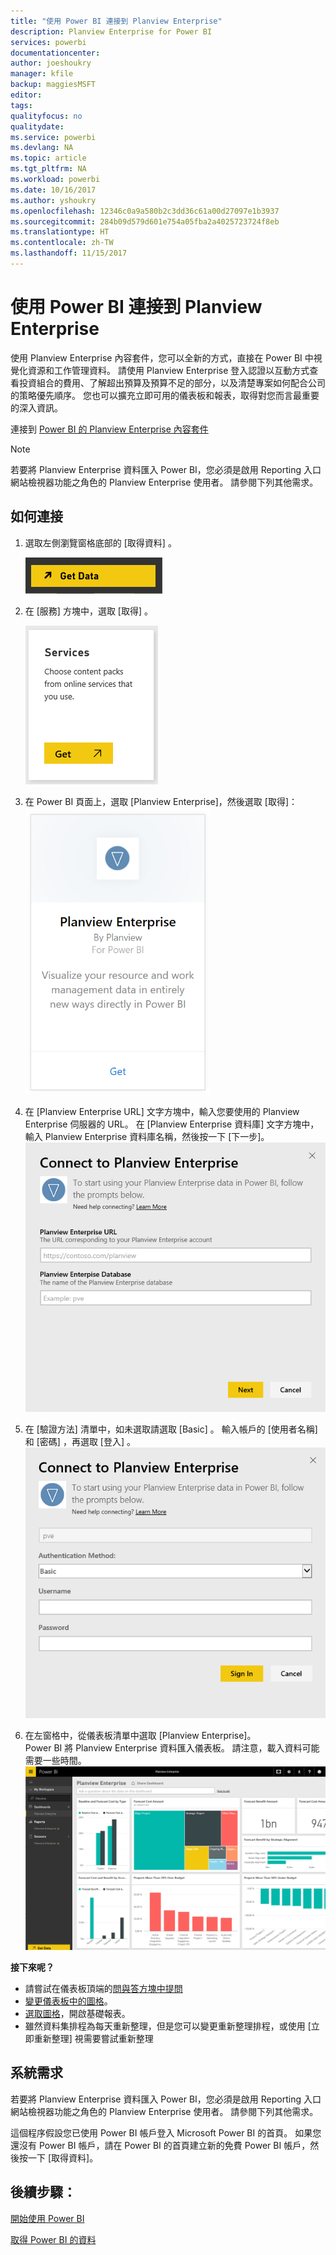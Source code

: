 ```yaml
---
title: "使用 Power BI 連接到 Planview Enterprise"
description: Planview Enterprise for Power BI
services: powerbi
documentationcenter: 
author: joeshoukry
manager: kfile
backup: maggiesMSFT
editor: 
tags: 
qualityfocus: no
qualitydate: 
ms.service: powerbi
ms.devlang: NA
ms.topic: article
ms.tgt_pltfrm: NA
ms.workload: powerbi
ms.date: 10/16/2017
ms.author: yshoukry
ms.openlocfilehash: 12346c0a9a580b2c3dd36c61a00d27097e1b3937
ms.sourcegitcommit: 284b09d579d601e754a05fba2a4025723724f8eb
ms.translationtype: HT
ms.contentlocale: zh-TW
ms.lasthandoff: 11/15/2017
---
```

# <a name="connect-to-planview-enterprise-with-power-bi"></a>使用 Power BI 連接到 Planview Enterprise
使用 Planview Enterprise 內容套件，您可以全新的方式，直接在 Power BI 中視覺化資源和工作管理資料。 請使用 Planview Enterprise 登入認證以互動方式查看投資組合的費用、了解超出預算及預算不足的部分，以及清楚專案如何配合公司的策略優先順序。 您也可以擴充立即可用的儀表板和報表，取得對您而言最重要的深入資訊。

連接到 [Power BI 的 Planview Enterprise 內容套件](https://app.powerbi.com/getdata/services/planview-enterprise)

>[!NOTE]
>若要將 Planview Enterprise 資料匯入 Power BI，您必須是啟用 Reporting 入口網站檢視器功能之角色的 Planview Enterprise 使用者。 請參閱下列其他需求。

## <a name="how-to-connect"></a>如何連接
1. 選取左側瀏覽窗格底部的 [取得資料]  。
   
    ![](media/service-connect-to-planview/get.png)
2. 在 [服務]  方塊中，選取 [取得] 。
   
    ![](media/service-connect-to-planview/services.png)
3. 在 Power BI 頁面上，選取 [Planview Enterprise]，然後選取 [取得]：  
    ![](media/service-connect-to-planview/planview.png)
4. 在 [Planview Enterprise URL] 文字方塊中，輸入您要使用的 Planview Enterprise 伺服器的 URL。 在 [Planview Enterprise 資料庫] 文字方塊中，輸入 Planview Enterprise 資料庫名稱，然後按一下 [下一步]。  
    ![](media/service-connect-to-planview/params.png)
5. 在 [驗證方法] 清單中，如未選取請選取 [Basic]  。 輸入帳戶的 [使用者名稱]  和 [密碼]  ，再選取 [登入] 。  
   ![](media/service-connect-to-planview/creds.png)
6. 在左窗格中，從儀表板清單中選取 [Planview Enterprise]。  
     Power BI 將 Planview Enterprise 資料匯入儀表板。 請注意，載入資料可能需要一些時間。  
    ![](media/service-connect-to-planview/dashboard.png)

**接下來呢？**

* 請嘗試在儀表板頂端的[問與答方塊中提問](service-q-and-a.md)
* [變更儀表板中的圖格](service-dashboard-edit-tile.md)。
* [選取圖格](service-dashboard-tiles.md)，開啟基礎報表。
* 雖然資料集排程為每天重新整理，但是您可以變更重新整理排程，或使用 [立即重新整理] 視需要嘗試重新整理

## <a name="system-requirements"></a>系統需求
若要將 Planview Enterprise 資料匯入 Power BI，您必須是啟用 Reporting 入口網站檢視器功能之角色的 Planview Enterprise 使用者。 請參閱下列其他需求。

這個程序假設您已使用 Power BI 帳戶登入 Microsoft Power BI 的首頁。 如果您還沒有 Power BI 帳戶，請在 Power BI 的首頁建立新的免費 Power BI 帳戶，然後按一下 [取得資料]。

## <a name="next-steps"></a>後續步驟：

[開始使用 Power BI](service-get-started.md)

[取得 Power BI 的資料](service-get-data.md)